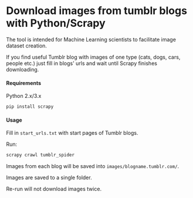 # Download images from tumblr blogs with Python/Scrapy

The tool is intended for Machine Learning scientists to
facilitate image dataset creation.

If you find useful Tumblr blog with images of one type
(cats, dogs, cars, people etc.) just fill in blogs' urls
and wait until Scrapy finishes downloading. 

#### Requirements

Python 2.x/3.x
```bash
pip install scrapy
```

#### Usage

Fill in `start_urls.txt` with start pages of Tumblr blogs.

Run:
```bash
scrapy crawl tumblr_spider
```

Images from each blog will be saved into `images/blogname.tumblr.com/`.

Images are saved to a single folder.

Re-run will not download images twice.